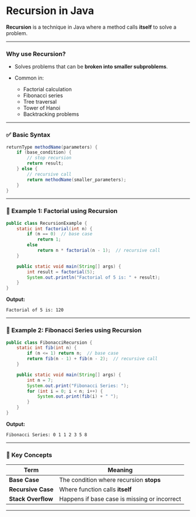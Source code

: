 # **Recursion in Java**

**Recursion** is a technique in Java where a method calls **itself** to solve a problem.

---

###  Why use Recursion?

* Solves problems that can be **broken into smaller subproblems**.
* Common in:

  * Factorial calculation
  * Fibonacci series
  * Tree traversal
  * Tower of Hanoi
  * Backtracking problems

---

### ✅ Basic Syntax

```java
returnType methodName(parameters) {
    if (base_condition) {
        // stop recursion
        return result;
    } else {
        // recursive call
        return methodName(smaller_parameters);
    }
}
```

---

### 🔹 Example 1: Factorial using Recursion

```java
public class RecursionExample {
    static int factorial(int n) {
        if (n == 0)  // base case
            return 1;
        else
            return n * factorial(n - 1);  // recursive call
    }

    public static void main(String[] args) {
        int result = factorial(5);
        System.out.println("Factorial of 5 is: " + result);
    }
}
```

**Output:**

```
Factorial of 5 is: 120
```

---

### 🔹 Example 2: Fibonacci Series using Recursion

```java
public class FibonacciRecursion {
    static int fib(int n) {
        if (n <= 1) return n;  // base case
        return fib(n - 1) + fib(n - 2);  // recursive call
    }

    public static void main(String[] args) {
        int n = 7;
        System.out.print("Fibonacci Series: ");
        for (int i = 0; i < n; i++) {
            System.out.print(fib(i) + " ");
        }
    }
}
```

**Output:**

```
Fibonacci Series: 0 1 1 2 3 5 8
```

---

### 📌 Key Concepts

| Term               | Meaning                                      |
| ------------------ | -------------------------------------------- |
| **Base Case**      | The condition where recursion **stops**      |
| **Recursive Case** | Where function calls **itself**              |
| **Stack Overflow** | Happens if base case is missing or incorrect |

---


